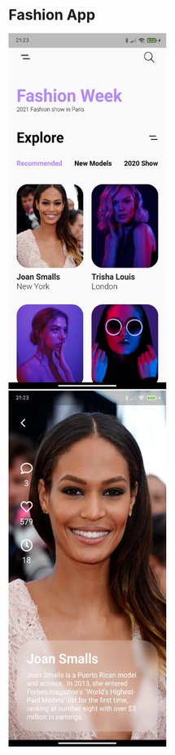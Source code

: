 # Fashion App
<img src="./assets/screen_1.jpg" height="700" width="310"/><img src="./assets/screen_2.jpg" height="700" width="310"/>

